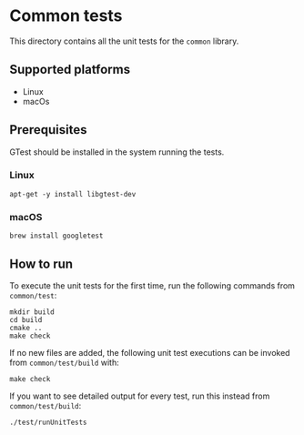 # Common tests
This directory contains all the unit tests for the `common` library. 

## Supported platforms
* Linux
* macOs

## Prerequisites
GTest should be installed in the system running the tests.

### Linux
```
apt-get -y install libgtest-dev
```

### macOS
```
brew install googletest
```

## How to run

To execute the unit tests for the first time, run the following commands from `common/test`:
```
mkdir build
cd build
cmake ..
make check
```

If no new files are added, the following unit test executions can be invoked from `common/test/build` with:
```
make check
```

If you want to see detailed output for every test, run this instead from `common/test/build`:
```
./test/runUnitTests
```
